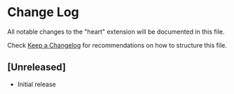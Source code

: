 # Change Log

All notable changes to the "heart" extension will be documented in this file.

Check [Keep a Changelog](http://keepachangelog.com/) for recommendations on how to structure this file.

## [Unreleased]

- Initial release
